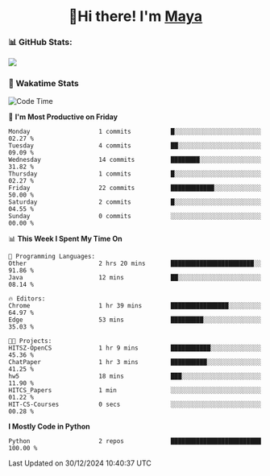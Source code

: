  <h1 align="center">👋Hi there! I'm <a href="https://liumyblog.cn">Maya</a></h1>

### 📊 GitHub Stats:
<p href="https://github.com/anuraghazra/github-readme-stats">
<img align="left" src="https://github-readme-stats.vercel.app/api?username=liumy-lay&show_icons=true&title_color=ffffff&icon_color=ffffff&text_color=ffffff&bg_color=D80835&hide_title=true" />
</p>
<br clear="left"/>

### 🚀 Wakatime Stats
<!--START_SECTION:waka-->
![Code Time](http://img.shields.io/badge/Code%20Time-151%20hrs%204%20mins-blue)

📅 **I'm Most Productive on Friday** 

```text
Monday                   1 commits           █░░░░░░░░░░░░░░░░░░░░░░░░   02.27 % 
Tuesday                  4 commits           ██░░░░░░░░░░░░░░░░░░░░░░░   09.09 % 
Wednesday                14 commits          ████████░░░░░░░░░░░░░░░░░   31.82 % 
Thursday                 1 commits           █░░░░░░░░░░░░░░░░░░░░░░░░   02.27 % 
Friday                   22 commits          ████████████░░░░░░░░░░░░░   50.00 % 
Saturday                 2 commits           █░░░░░░░░░░░░░░░░░░░░░░░░   04.55 % 
Sunday                   0 commits           ░░░░░░░░░░░░░░░░░░░░░░░░░   00.00 % 
```


📊 **This Week I Spent My Time On** 

```text
💬 Programming Languages: 
Other                    2 hrs 20 mins       ███████████████████████░░   91.86 % 
Java                     12 mins             ██░░░░░░░░░░░░░░░░░░░░░░░   08.14 % 

🔥 Editors: 
Chrome                   1 hr 39 mins        ████████████████░░░░░░░░░   64.97 % 
Edge                     53 mins             █████████░░░░░░░░░░░░░░░░   35.03 % 

🐱‍💻 Projects: 
HITSZ-OpenCS             1 hr 9 mins         ███████████░░░░░░░░░░░░░░   45.36 % 
ChatPaper                1 hr 3 mins         ██████████░░░░░░░░░░░░░░░   41.25 % 
hw5                      18 mins             ███░░░░░░░░░░░░░░░░░░░░░░   11.90 % 
HITCS_Papers             1 min               ░░░░░░░░░░░░░░░░░░░░░░░░░   01.22 % 
HIT-CS-Courses           0 secs              ░░░░░░░░░░░░░░░░░░░░░░░░░   00.28 % 
```

**I Mostly Code in Python** 

```text
Python                   2 repos             █████████████████████████   100.00 % 
```




 Last Updated on 30/12/2024 10:40:37 UTC
<!--END_SECTION:waka-->
